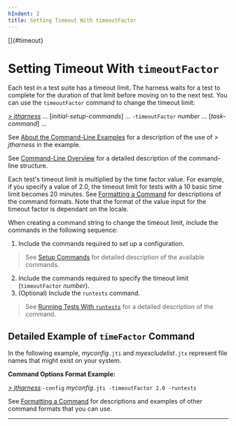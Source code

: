 ```yaml
---
hIndent: 2
title: Setting Timeout With timeoutFactor
---
```


[]{#timeout}

# Setting Timeout With `timeoutFactor`

Each test in a test suite has a timeout limit. The harness waits for a test to complete for the
duration of that limit before moving on to the next test. You can use the `timeoutFactor` command to
change the timeout limit:

[*\> jtharness*](aboutExamples.html) \... \[*initial-setup-commands*\] \... `-timeoutFactor`
*number* \... \[*task-command*\] \...

See [About the Command-Line Examples](aboutExamples.html) for a description of the use of *\>
jtharness* in the example.

See [Command-Line Overview](commandLine.html) for a detailed description of the command-line
structure.

Each test\'s timeout limit is multiplied by the time factor value. For example, if you specify a
value of 2.0, the timeout limit for tests with a 10 basic time limit becomes 20 minutes. See
[Formatting a Command](formatCommands.html) for descriptions of the command formats. Note that the
format of the value input for the timeout factor is dependant on the locale.

When creating a command string to change the timeout limit, include the commands in the following
sequence:

1.  Include the commands required to set up a configuration.

> See [Setup Commands](setupCommands.html) for detailed description of the available commands.

2.  Include the commands required to specify the timeout limit (`timeoutFactor` *number*).
3.  (Optional) Include the `runtests` command.

> See [Running Tests With `runtests`](runTests.html) for a detailed description of the command.

## Detailed Example of `timeFactor` Command

In the following example, *myconfig*`.jti` and *myexcludelist*`.jtx` represent file names that might
exist on your system.

**Command Options Format Example:**

[*\> jtharness*](aboutExamples.html) `-config` *myconfig*`.jti -timeoutFactor 2.0 -runtests`

See [Formatting a Command](formatCommands.html) for descriptions and examples of other command
formats that you can use.

----------------------------------------------------------------------------------------------------


